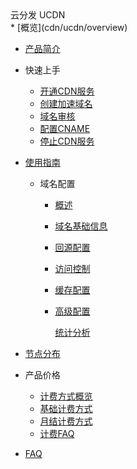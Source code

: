 <div class="sidebar_title icon__ucdn"> 云分发 UCDN</div>
* [概览](cdn/ucdn/overview)    

* [产品简介](cdn/ucdn/intro)    

*  快速上手    
    * [开通CDN服务](cdn/ucdn/quick/open)
    * [创建加速域名](cdn/ucdn/quick/create)
    * [域名审核](cdn/ucdn/quick/check)
    * [配置CNAME](cdn/ucdn/quick/cname)
    * [停止CDN服务](cdn/ucdn/quick/stop)       
    
* [使用指南](cdn/ucdn/guide)    
    * 域名配置
      * [概述](cdn/ucdn/domain/domain1)
      
      * [域名基础信息](cdn/ucdn/domain/basic)
      
      * [回源配置](cdn/ucdn/domain/config/config)
      
      * [访问控制](cdn/ucdn/domain/config/control)
      
      * [缓存配置](cdn/ucdn/domain/config/cache)
      
      * [高级配置](cdn/ucdn/domain/config/more)
      
        [统计分析 ](cdn/ucdn/statistics/flow) 
    
* [节点分布](cdn/ucdn/node)   

* 产品价格    
    * [计费方式概览](cdn/ucdn/charge/type)
    * [基础计费方式](cdn/ucdn/charge/flowday)
    * [月结计费方式](cdn/ucdn/charge/month)
    * [计费FAQ](cdn/ucdn/charge/faq)	
    
* [FAQ](cdn/ucdn/faq)
  
  ​    


​    

